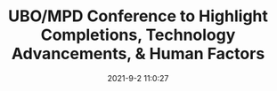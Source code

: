 ---
"title": "UBO/MPD Conference to Highlight Completions, Technology Advancements, &amp; Human Factors"
"date": "2021-9-2 11:0:27"
"feed_name": "IADC"
"feed_website": "https://www.iadc.org/"
"feed_rss": "https://www.iadc.org/feed/"
"link": "https://www.iadc.org/drillbits/sept-2021-ubo-mpd-conference-to-highlight-drilling-completions-technology-advancements-human-factors/"
"file": "_posts/2021-9-2-11-0-27_IADC_64e9feacd037f2068b8f040534cc4203a823c036.md"
"accident": "0"
"drilling": "0"
---